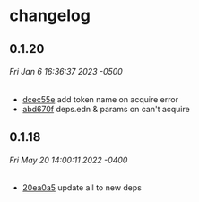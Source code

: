 # changelog

## 0.1.20
###### Fri Jan 6 16:36:37 2023 -0500

* [dcec55e](../../commit/dcec55e) add token name on acquire error
* [abd670f](../../commit/abd670f) deps.edn & params on can't acquire

## 0.1.18
###### Fri May 20 14:00:11 2022 -0400

* [20ea0a5](../../commit/20ea0a5) update all to new deps
